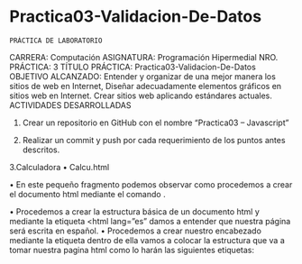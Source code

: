 # Practica03-Validacion-De-Datos
 	PRÁCTICA DE LABORATORIO 

CARRERA: Computación	ASIGNATURA: Programación Hipermedial
NRO. PRÁCTICA:	3	TÍTULO PRÁCTICA: Practica03-Validacion-De-Datos
OBJETIVO ALCANZADO: Entender y organizar de una mejor manera los sitios de web en Internet, Diseñar adecuadamente elementos gráficos en sitios web en Internet. Crear sitios web aplicando estándares actuales.
ACTIVIDADES DESARROLLADAS
1.	Crear un repositorio en GitHub con el nombre “Practica03 – Javascript”
 
2.	Realizar un commit y push por cada requerimiento de los puntos antes descritos.
 
3.Calculadora
• Calcu.html
 
•	En este pequeño fragmento podemos observar como procedemos a crear el documento html mediante el comando <!DOCYPE html>. 

•	Procedemos a crear la estructura básica de un documento html y mediante la etiqueta <html lang=”es” damos a entender que nuestra página será escrita en español.
•	Procedemos a crear nuestro encabezado mediante la etiqueta <head> dentro de ella vamos a colocar la estructura que va a tomar nuestra pagina html como lo harán las siguientes etiquetas: <title> la cual nos permitirá darle un título, en mi caso el nombre de calculadora.

•	Creamos la etiqueta meta que forma parte de nuestro encabezado de la página web, en donde indicamos que va a hacer referencia al formato de texto que va a tomar la web, en este caso utf-8. Finalmente, antes de cerrar la etiqueta head procedemos a referenciar nuestro archivo css en este caso “calculadora.css”.

•	Entramos al contenido de nuestra pagina html mediante la etiqueta <body>, en donde colocamos una etiqueta header, la cual va a contener a una etiqueta h1 para hacer referencia al título a colocar. Cerramos la etiqueta header.

•	Se procede a crear 5 secciones a través de una etiqueta div, estas clases van a representar los siguientes puntos: 

-	Calculadora: la cual va contener a todas las demás clases. En este caso las clases son las siguientes: Total y Botones.
-	Botones: Esta clase en si contendrá 2 subclases las cuales son: números, operación y finalmente la clase igual.

Es muy importante resaltar que todas estas clases van a estar representadas mediante la etiqueta <button> a excepción de la clase total.

•	Por último después de cerrar la etiqueta <body> procedemos a crear una etiqueta script en donde vamos a llamar a nuestro archivo de JavaScript(.js) ejecutando la siguiente línea: <script src="calcu.js"></script>. Finalmente cerramos las etiquetas sobrantes.
• Calculadora.CSS
   

•	Comenzamos con nuestra primera clase, en este caso .Calculadora la cual tiene las siguientes propiedades:

-	Background-color(color de fondo): el cual es un tono grisado , representado por:686965
-	Tenemos un alto(width) de 428px y un alto(height) de 500px.
-	Nuestro margen(margin) es auto , salvo por el margen superior(margin-top) el cual es de -35px;
•	Tenemos la propiedad de las h , en este caso la h1 en la cual estamos diciendo que todos los textos que lleven esta etiqueta van a estar centrados mediante text-align:center.

•	Procedemos a analizar las propiedades de la clase .igual, la cual solamente va a tener la propiedad de padding: 0px(izquierda) 18px(arriba) 18px(abajo) 18px(derecha).

•	Con el .igual button estamos analizando en especifico el boton igual , el cual contiene las siguientes propiedades:

-	Tenemos un alto(width) de 80%.
-	Un background-color el cual es un derivado del color naranja , ocupado por fe9e07
-	Mediante color vamos a darle un color blanco(fff) al contenido textual del boton con un tamaño de letra de 50px mediante font-size , un espaciado(padding) de 0px  y un margen superior(margin-top) de -30 px.

•	Dentro de la clase .numeros vamos a definir unicamente la propiedad de padding en la cual tenemos: 0px(izquierda) 9px(arriba) 18px(abajo) 90px(derecha).

•	En el caso de la clase .operacion tenemos las siguientes propiedades: 

-	Padding: 0px(izquierda) 9px(arriba) 18px(abajo) 90px(derecha).
-	Float : En este caso vamos a colocar nuestras operaciones en la parte derecha(right)
-	Margin-top: nuestro margen superior en este caso sera de -324px
•	Procedemos a utilizar un selector (#resultado) en este caso, el cual va a tener la siguientes propiedades:

-	Background-color : en este caso va a ser parecido al de la clase calculadora el cual tenia un color gris 
-	Color : va a dar el color del contenido textual en este caso un color parecido al blanco con un tamaño de texto de 20px mediante la propiedad (font-size) y ademas una fuente sans-seif la cual fue asignada mediante (font-family)
-	Padding: el espaciado va a ser de 26 px 
-	Height: la altura de la caja de resultado va a ser de 30px

•	Mediante la clase .operacion button vamos a darle estilos a todos los operadores que tiene nuestra calculadora, en este caso: la suma, la resta, la multiplicacion, la division, y el C , el cual nos va a borrar los registgros de los calculos realizados.Las propiedades son las siguientes:

-	Mediante la propiedad display:block lo que le estamos diciendo es que el elemento actue como bloque.
-	Tenemos un alto(width) de 54px y un alto(height) de 54px.
-	Padding: 9px(izquierda) 0px(arriba) 0px(abajo) 15px(derecha).
-	Un background-color el cual es un derivado del color naranja , ocupado por fe9e07
-	Mediante color vamos a darle un color blanco(fff) al contenido textual del boton, el cual no va a tener nigun borde debido a que la propiedad de borde esta en none

•	En la clase .numeros div solamente vamos a tener una propiedad la cual es la de float, la cual nos va a permitir ubicar en el lugar donde se escoja, en este caso en ninguno debido a que esta en none.
•	Por medio de la clase .numeros button las propiedades son las siguientes:

-	Un borde de 0px y un background con tono medio gris representado por 868483
-	Ademas de esto se uso tambien la propiedad hover para darle un estilo al momento en el que el usuario pase el raton por el boton en nuestro caso a sido para permitir proyectar una sombra difuminada desde el marco del elemento en este caso el boton.

•	A la etiqueta button se le ha dado determinadas propiedades , las cuales son:

-	Margin: 2px 0px -> margen de 2px hacia la izquierda y 0px a la derecha
-	Padding: 15px 24px -> espaciado de 15 px a la izquierda y 24px a la derecha
-	Font-size: 19px  -> tamaño de letra del contenido del boton
-	Color: e9e9e9 -> color que va a tomar el texto del boton

•	Tanto el selector del boton 1 y 2 van tener su ancho el cual es:

-	129 px para el btn0 
-	60px btn1

•	Por ultimo, para finalizar el background del html va a ser representado por el color floralWhite.
• Calcu.js
  
            
•	Dentro del archivo de javascript nos encontramos con la línea document.getElementByID(“btn1”).addEventListener(“click”,btn1);

En esta parte lo que se está haciendo es obtener el elemento dado por el id btn1 que en este caso es el botón del numero 1 y con él. addEventListener click lo que se esta diciendo es que cuando yo pulse click se va a cumplir el método btn1.Este paso se va a dar desde el botón 0 al 9 incluido el punto y el C para borrar registros.

•	Mediante las funciones(function) que va desde la btn1 a la divi lo que se esta haciendo es mostrar el valor que el usuario este clickeando. La variable v1 lo que está haciendo es obteniendo el elemento resultado, mientras que la variable v2 lo que esta haciendo es obteniendo el valor del botón clickeado, el cual va a ser mostrado en la pantalla de resultado mediante la propiedad innerHTML y la concatenación entre sus 2 variables.

•	En la parte de limpiar formulario lo que se esta haciendo es mandar el valor de vacío mediante la propiedad innerHTML con el fin de que cuando el usuario clickee el botón C, el resultado desaparezca.

•	Por ultimo ya en la funcion igual1 lo que se esta haciendo ya es aplicar los metodos necesarios para calcular las 4 operaciones aritmeticas , para lo cual se crearon 5 variables actual que actua como nuestro acumulador para las distintas operaciones, la suma,la resta, la multiplicacion y la division.Dentro de estas variables guardamos su simbolo mediante el indexOf con el fin de poder utilizarlo sin ocacinar problemas con las operaciones y ya despues con el .split separamos nuestros numeros y caracteres y procedemos a realizar las operaciones artimeticas a los arreglos.
4.Galeria
 
•	En este pequeño fragmento podemos observar como procedemos a crear el documento html mediante el comando <!DOCYPE html>. 

•	Procedemos a crear la estructura básica de un documento html y mediante la etiqueta <html lang=”es” damos a entender que nuestra página será escrita en español.
•	Procedemos a crear nuestro encabezado mediante la etiqueta <head> dentro de ella vamos a colocar la estructura que va a tomar nuestra página html como lo harán las siguientes etiquetas: <title> la cual nos permitirá darle un título, en mi caso el nombre de Galería.

•	Creamos la etiqueta meta que forma parte de nuestro encabezado de la página web, en donde indicamos que va a hacer referencia al formato de texto que va a tomar la web, en este caso utf-8. Finalmente, antes de cerrar la etiqueta head procedemos a referenciar nuestro archivo css en este caso “Galeria.css”.

•	Entramos al contenido de nuestra página html mediante la etiqueta <body>, en donde colocamos una etiqueta h1 para hacer referencia al título a colocar. Cerramos la etiqueta

•	Metemos un div principal que va a contener a todas las imágenes de nuestra galería. Dentro de nuestras imágenes el source va a estar vacío debido a que va a ser asignado de manera aleatoria, además de contar con un width y height en cada etiqueta img con el fin de que todas las imágenes tengan el mismo tamaño.

•	También tenemos una clase botones que como su nombre lo dice va a contener a todos los botones los cuales van a estar determinados por un id y la propiedad onclick la cual conecta el método plusDivs con el archivo de JavaScript(js).

•	Ya por último procedemos a llamar a nuestro archivo de JavaScript mediante la etiqueta script.

• Galeria.CSS
  
•	Con la Propiedad h1 lo que vamos a decir es que todas las etiquetas h1 van a tener su texto centrado, esto lo determina el atributo text-align:center
•	La clase .mySlides no va tener ningun display(none) , va a tener un tamaño del 100% y va a tener un margen de 99px a la izquierda y 0px a la derecha.

•	El background del html va a ser representado por el color darkgoldenrod.

•	El selector imgp va a contar con las siguientes propiedades:

-	Un alto(height) de 310px y un ancho(width) de 400px
-	Un margin de 1px(izquierda) 0px(arriba) 0px(abajo) 445px(derecha)

•	La clase botones solamente va a tener un margin de 46px(izquierda) 0px(arriba) 0px(abajo) 323px(derecha)

•	Por Ultimo el selector btn1 que tambien va a ser usado para btn2 y btn3, el cual cuenta con las siguientes propiedades:

-	Display(inline-block) -> 
-	Backgound-color-> color de fondo el cual tendra un tono verde claro
-	Border-> el borde estara en cero 
-	Color->  para las letras de los botones sera un color blanco 
-	Text-align-> el texto sera centrado
-	Font size-> determina el tamaño de la letra el cual en este caso sera de 28px
-	Padding-> Tendra un espaciado de 20 px
-	Width-> tendra un tamaño de 200px 
-	Cursor->pointer lo cual hace referencia a que cuando mueva el raton por el boton me saldra una mano
-	Margin -> margen de 5px
-	Position-> relativa debido a que los botones alternan según la foto.

• Galeria.JS

  
•	Creamos una variable slideIndex que comienza en 1 a la cual procedemos a insertarla al método showDivs con el fin de darle ese valor.
•	Con el comando window.onload=function(), lo que hace referencia es a que cada ves que el usuario cargue la pagina este va a ser igual a una función la cual en este caso es iniciar, que esta llamada de manera recursiva.
•	La función iniciar iniciamos el index en 1 y al método showDivs también lo iniciamos en 1
•	Procedemos a crear el array [0] a [9] de nuestras imágenes, dentro del cual va a ir el nombre de cada imagen.
•	Inicializamos un for con una variable i en la posición 0 hasta valores menores a 5 en este caso llegaría solamente al 4 con un incremento de 1 mediante i++. Dentro del for colocamos nuestra función ramdomica en este caso se lo ha hecho 2 veces debido a que en el for se dividió el lenght del vector debido a que son 10 imágenes globales de las cuales solo van a ser presentadas 5, entonces para asegurarme de que se escojan de ambos grupos he decidido en colocar 2 veces la función ramdom, el ,0 hace referencia desde la posición a iniciar. Por último, llamamos a la función suffle a la cual le daremos el valor de nuestro array con el fin de que tenga las imágenes dentro de la función.
•	Colocamos un último for dentro de la función iniciar con el fin de que obtenga las imágenes con la posición ramdomica dentro del path donde se encuentren, esto se lo hizo mediante document.getElementById(i).src = “imágenes/+array[i]+.jpg” 
•	En la función plusDivs() procedemos a colocar  el parámetro n el cual va a ser ocupado como un acumulador que será llamado por la función showDivs
•	Nos Encontramos con el ultimo metodo el cual es showDivs mediante el cual vamos a poder bloquear a nuestros botones cuando lleguen a su tope, pero para conocer el tope necesitamos llamar a la clase mySlide la cual obtiene el lenght.
•	Comenzamos con un if x.lenght justamente para bloquear el botón o activarlo dependiendo de donde haya clickeado el usuario es decir, cuando el usuario llegue al lenght de un botón  siguiente se le bloquee debido a que no se encuentran mas elementos en ese botón , al realizar esto también me permite habilitarle el botón atrás ya que podrá regresar pero no adelantar. Todo esto se lo realiza mediante el atributo disable y un for el cual también interviene con la propiedad display block.
•	Después de haber realizado las validaciones anteriormente mencionadas.
5.Formulario
 
 
 
 •	En este pequeño fragmento podemos observar como procedemos a crear el documento html mediante el comando <!DOCYPE html>. 
•	Procedemos a crear la estructura básica de un documento html y mediante la etiqueta <html lang=”es” damos a entender que nuestra página será escrita en español.
•	Procedemos a crear nuestro encabezado mediante la etiqueta <head> dentro de ella vamos a colocar la estructura que va a tomar nuestra página html como lo harán las siguientes etiquetas: <title> la cual nos permitirá darle un título, en mi caso el nombre de Formulario.
•	Creamos la etiqueta meta que forma parte de nuestro encabezado de la página web, en donde indicamos que va a hacer referencia al formato de texto que va a tomar la web, en este caso utf-8. Finalmente, antes de cerrar la etiqueta head procedemos a referenciar nuestro archivo css en este caso “Form.css”.
- Se ocupo la etiqueta <h> para secciones o titulos.
- En el encabezado (header) se ocupo la etiqueta <nav> y <a href> para poder navergar clickeando en la imagen.

En este aside insertamos el segundo formulario. Para la elaboración del formulario vamos a neceseitar de las siguientes etiquetas:

- Form para especificar que es un formulario, dentro de esta etiqueta vamos a ocupar 1 propiedad denominada onsubmit la cual nos servira para llamar al metodo validar() este metodo me validad los campos obligatorios , mientras que el otro metodo EntrarPHP() , lo que me va a permitir es Entrar a la pagina PHP cuando este validado todo los campos del formulario.Para poder acceder al formulario tambien vamos a ocupar action=”Registro.php” , como su nombre lo dice es una accion que va a tomar cuando se lo requira.

- Fieldset para el contorno del formulario
- Legend para el título del formulario
- P para el texto
- Div para los labels
- Input para ingresar valores en las cajas de texto.Dentro de este input usamos type=”text” y un type=”password” para hacer las cajas de texto, mientras que en name colocamos los nombres de cada caja a los cuales se les da dimensiones mediante style=width,height.El último input que falta por mencionar es el button el cual me permite crear botones en el formulario el cual tiene un id=”btnValidar”.

- Dentro de las cajas de texto de cedula y telefono , se agrego el evento de onkeypress lo cual hace referencia a que si tecleamos letras dentro de estos campos, pues simplemente el teclado se va a bloquear y no va a dejarle ingresar nada al usuario hasta que no coloque solamente numeros.Para esto usamos una etiqueta script donde creamos una funcion llamada num a la cual se le mando un parametro n , una ves creada la funcion con su parametro se procede a crear una variable key en la cual vamos a guardar el carácter que el usuario teclee y para guardarla se uso .fromCharCode a la cual le mandamos el parametro key.Procedemos a crear una variable de numeros que va a obtenerme los valores numericos del 0 al 9 y ademas tambien creamos una variable de especiales el cual va a contener los caracteres como el espacio o las teclas de izquierda y derecha , ademas de tambien la tecla de suprimir.

-Creamos una bandera la cual se va a llamar teclado_especial y va a iniciar en false , pero en el caso de que el usuario pulse una de estas teclas se va activar y su estado va a pasar de false a true.Al igual que al final validamos que el usuario no ingrese numeros negativos para lo cual en el caso de que lo intente la bandera no lo permita poniendose su estado en false. 

-En las cajas de texto de los campos de nombres y apellidos es todo lo contrario solamente le permitira ingresar letras al usuario 

-Ya despues de haber cerrado la mayoria de etiquetas , se procede a llamar al archivo.js , el cual lleva el nombre de “Form.js”

- Ya en el footer solamente esta dado estilos lo cual se procedera a explicar en el archivo “Form.CSS”
• Form.CSS
  

•	En la clase logo simplemente lo que decimos es que va a estar ubicada en la parte izquierda del encabezado mediante la propiedad float:left
•	Avanzamos a la etiqueta header donde se definen las siguientes propiedades:

-	Baground-color: Definimos que nuestro fondo va a tener un tono grisado representado por afbdb363.
-	Height: le estamos diciendo que va a tener una altura de 100px 
-	Margin-top : el borde superior va a ser de -6px .

•	Procedemos a darle propiedades a las etiquetas input y label a las cuales no les vamos a dar una ublicacion exacta debido a que la propiedad float esta en none , para estas etiquetas se va a ocupar un tamaño de 100px 
•	Al body solamente le vamos a dar un color de fondo mediante background-color el cual tendra un color tono café claro , representado por bd9764c2.
•	El selector button tendra solamente un padding de cero.
•	La clase img1 tendra las siguientes propiedades:

-	Un alto(height) de 458px y un ancho(width) de 426px
-	Va a estar ubicado en la parte derecha mediante la propiedad float:right
-	Tiene un margen a la derecha(margin-right) de -422px
-	Un margen superior(margin-top) de 28px

•	Las etiqueta del borde del formulario fieldset va a tener las siguientes propiedades:
-	 Un tamaño(width) de un 12%
-	El margen superior(margin-top) sera de -468px
-	Va a estar ubicado en la parte derecha mediante la propiedad float:right
-	Su margen en el lado izquierdo(margin-left) va a ser de -265px

•	La etiqueta sola de input va a tener un tamaño(width) de 700px
•	Todas las etiquetas aside van a colocarse en la parte izquierda mediante float:left y van a tener un espaciado(padding) de 62px
•	El footer va a tener el mismo color del encabezado o de la etiqueta header , un espaciado de 67px y un margen superior de 491px
•	Habra una clase error la cual sera representado para los campos que no se han llenado los cuales son obligatorios .Esta clase tiene las siguientes propiedades:

-	Color : red -> hace referencia al color que va a tomar en este caso rojo
-	Font-size:8px -> Es el tamaño que tomara la fuente. 

•	Por ultimo tenemos la etiqueta h2 la cual simplemente va as tener un margen izquierdo de -251px y un margen superior de -37px

• Form.JS

 
•	Dentro del archivo de javascript nos encontramos con la línea document. getElementByID(“btnValidar”). addEventListener(“click”,Validar);

En esta parte lo que se está haciendo es obtener el elemento dado por el id btnValidar con él. addEventListener click lo que se está diciendo es que cuando yo pulse click se va a cumplir el método Validar y Todos los métodos de la imagen los cuales son: ValidarCedula, ValidarNombre, ValidarApellido, ValidarTelefono, ValidarFechaNacimiento,ValidarCorreo,ValidarContrasena y por ultimo EntrarPHP.

•	La primera Funcion es validar() , dentro de esta vamos a validar que todos los campos esten llenos o caso contrario el borde de las cajas de texto se apareceran en rojo y un mensaje de alerta sera visualizado para informarle al usuario que el formulario contiene errores.
•	Para poder validar tanto esta función como las demás del formulario vamos a ocupar una bandera que va a estar iniciada en true, en caso de que alguna función contenga un error se lo colocara en false.

 




•	Para validar solo el ingreso de letras creamos una funcion validarletras a la cual le mandamos un unico parametro elemento.Procedemos a crear un if en el cual vamos a tomar el  tamaño del valor del parametro elemento y le vamos a indicar que tiene que ser mayor a 0 , despues creamos una variable miAscci donde vamos a guardar los valores permitidos por asi decirlo.Creamos un if en el cual damos los rangos de las letras mayusculas y minusculas en formato ascii y el ==32 el cual hace referencia al espacio el cua sera la excepcion debido a que si puede ser utilizado,en el caso que sea verdadero , la bandera pasa a un estado de true caso contrario se queda en false.

 
•	Vamos a crear la funcion de ValidarCedula en la cual vamos a crear una variable ced en donde vamos a obtener el valor del elemento cedula mediante document.getElementById(“cedula”).value  creamos una variable que va a contener un arreglo con 2 variables las cuales van a ser suma,mul,chars de las cuales se van a iniciar con el patron 0,1 y despues tomaran el tamaño de la variable ced.Dentro de un for procedemos a crear una variable index, la cual va a iniciarse en 0 y se va ejecutar hasta  que el index sea menor a chars y con un incremento de 1 , procedera al calculo de la validacion ecuatoriana de la cedula bajo el ultimo digito.Por ultimp se procede a comprobar el tamaño del arreglo el cual debe ser igual a 10 ,en caso de serlo manda un mensaje de alerta diciendo que la cedula es valida o invalida según el calculo obtenido.

•	Creamos una funcion Validar nombre , dentro de ella procedemos a crear 2 variables , la primera para el primer nombre en este caso nombre1 y nombre2 para el caso del segundo nombre.En el nombre dos utilizamos un replace para los espacios mediante “”.Finalmente procedemos a realizar un if en donde preguntamos priemeramente si nuestro primer nombre es diferente de vacio y si es diferente de nombre 2 y aparte tambien si es que es diferente de vacio , entonces nos diga que nuestros nombres son validos y retornamos un true a nuestra bandera, caso contario nos manda un mensaje de alerta diciendo que nuestro nombre es invalido y nuestra bandera nos retorna un valor falso.

 
•	Creamos una funcion Validar apellido , dentro de ella procedemos a crear 2 variables , la primera para el primer nombre en este caso apellido1y apellido2 para el caso del segundo apellido.En el apellido dos utilizamos un replace para los espacios mediante “”.Finalmente procedemos a realizar un if en donde preguntamos priemeramente si nuestro primer apellido es diferente de vacio y si es diferente de apellido 2 y aparte tambien si es que es diferente de vacio , entonces nos diga que nuestros apellido son validos y retornamos un true a nuestra bandera, caso contario nos manda un mensaje de alerta diciendo que nuestro apellido es invalido y nuestra bandera nos retorna un valor falso.
•	Procedemos a crear una funcion de ValidarTelefono en donde creamos una variable ndigitos en este caso con el fin de capturar su valor mediante el document.getElementById(“telefono”).value
Y por ultimo preguntamos si el tamaño de telefono es igual a 10 , en caso de serlo nos devuelve que el telefono es valido con una bandera en true , caso contrario nos devuelve que es invalido y por supuesto la bandera toma un valor de falso.


 

•	Creamos una funcion ValidarFechaNacimiento donde ingresamos 2 variables la primera que va a ser utilizada como vector la cual lleva nombre de vFechaNac la cual va a ser llamda por el codigo o instancia document.getElementById(“fechaNacimmiento”).value , pero aquí vamos a aumentar un .split(/) , lo cual quiere decir que va a tomar / como texto con el fin de que no altere la validacion.Se procede a crear una nueva variable llamada fechaNac en la cual se va a instanciar un nuevo arreglo donde se mandaran los parametros de dia,mes,año. Dentro de un if con dia en la posicion 0 , mes en la posicion 1 y año en la 2.Finalmente mediante los gets obtenemos los valores de dia,mes y año y ya solamente se los iguala, si la sentencia es verdadera nos muestra un mensaje de alerta diciendo que es valida y ademas nuestra bandera cambia a true , mientras caso contrario muestra un mensaje de alerta diciendo que es invalido y el estado de la bandera pasa a false.

 

•	Procedemos a crear la funcion ValidarCorreo,primeramente creamos una variable vcorreo para capturar el valor de el correo obtenido mediante document.getElementById(“correo”).value.split(@) , con el punto split hacemos que el arroba forme parte de la cadena de texto y evitamos que el programa lo tome como un simbolo.En un if comparamos que sea mayor a 3 caracteres en caso de serlo pasa a otro if , sino simplemente me manda un alert indicando que el correo ingresado es invalido, si llegamos al siguiente if le exijimos que contenga alguno de los siguientes dominios “ups.edu.ec” o “est.ups.edu.ec”, si esto se cumple me manda un mensaje de alerta indicando que el correo es valido al igual que la bandera se pone en true , mientras que si no cumple con la condicion establecida , simplemente me manda un mensaje de alerta indicando que el correo es invalido y me pone la bandera en false.


 

 

•	Por ultimo creamos nuestra ultima funcion la cual es validar contraseña en donde creamos una variable pass en referencia a la password y la captutamos con document.getElementById(“pass”).value.
•	Primeramente comprobamos que la password tenga mas de 8 caracteres ya en este if introducimos nuestras banderas de mayuscula,minuscula,numero y simbolo en un valor de false.
•	Procedemos a anilizar cada una de estas posibilidades en donde dentro del lenght de la contraseña se analiza lo siguiente mediante ifs:
-	Las mayusculas en ascii que van desde 65 hasta 90 
-	Las minusculas en ascii que van desde 97 hasta 122
-	Las numeros en ascii que van desde 48 hasta 57
-	Y el resto de caracteres ascii corresponden a simbolos

Cabe recalcar que cada carácter es obtenido mediante charCodeAt.

•	Ya para finalizar se comparan todas las banderas con un igual a true , en caso de serlo pues la contraseña es valida , sin embrago si alguna bandera esta en false , pues significa que la contraseña es invalida, estos mensajes son mostrados mediante alerts.

• Registro.PHP

 
 

•	Creamos la etiqueta html a la cual le damos un background tono café claro mediante la propiedad style
•	Creamos nuestro encabezado con el tieulo Prueba de PHP y dentro del body colocamos nuestro contenido php el cual esta declarado solo con 2 etiquetas h1 para el titulo , al cual se le aplicaron propiedades css mediante style, mientras que la otra etiqueta se la ocupo para el boton el cual lleva las mismas propiedades que el de la galeria.
•	Por ultimo en la parte de javaScript lo unico que se hizo fue validar las banderas de los metodos de validacion , una vez cumplido se va a la etiqueta form donde se ejecuta el php , para verlo se tiene que revisar la pagina “Form.html”

Link Github: https://github.com/KevinGodoy98/Practica03-Validacion-De-Datos.git

RESULTADO(S) OBTENIDO(S):
Validaciones Archivos:

CALCULADORA:

 

 
GALERIA:
 
 
FORMULARIO:
 

 
Ventanas:

 

 


 

 
Validaciones JavaScript:
CALCULADORA (OPERACIONES ARITMETICAS):
 
RESPUESTA SUMA:
 
RESTA:

 
RESPUESTA RESTA:
 
MULTIPLICACION:

 
RESPUESTA MULTIPLICACION:
 
DIVISION:

 
RESPUESTA DIVISION:
 

VALIDACION FORMULARIO:

CedulaValida:


 
Nombre Valido:

 
Apellido Valido:

 
Telefono Valido:
 
Fecha de Nacimiento Valida:

 
Correo Valido:
 
Contraseña Valida:


 
Click Aceptar y me manda al php
 
Cedula Invalida:

 
Nombre Invalido:
 
Apellido Invalido:

 
Telefono Invalido:
 
Fecha de Nacimiento:

 
Correo Invalido:
 
Contraseña Invalida:

 
VALIDACION FORMULARIO (Campos Obligatorios):

CONCLUSIONES: Se logro comprender la manera de organizar sitios web basados en el lenguaje de etiquetado HTML, CSS y JavaScrip.
RECOMENDACIONES: Probar la solución de la práctica en al menos tres navegadores web; Google Chrome, Firefox y Safari.

Nombre de estudiante:                     Kevin Godoy


Firma de estudiante:                      Kevin Godoy           

 

 
